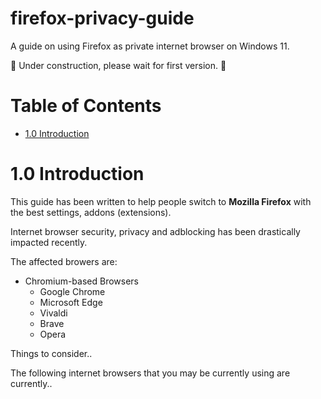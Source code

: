 # firefox-privacy-guide

A guide on using Firefox as private internet browser on Windows 11.

👷 Under construction, please wait for first version. 🛑

# Table of Contents

- [1.0 Introduction](#10-introduction)

# 1.0 Introduction

This guide has been written to help people switch to **Mozilla Firefox** with the best settings, addons (extensions).

Internet browser security, privacy and adblocking has been drastically impacted recently.

The affected browers are:

* Chromium-based Browsers
    * Google Chrome
    * Microsoft Edge
    * Vivaldi
    * Brave
    * Opera



Things to consider..

The following internet browsers that you may be currently using are currently..

